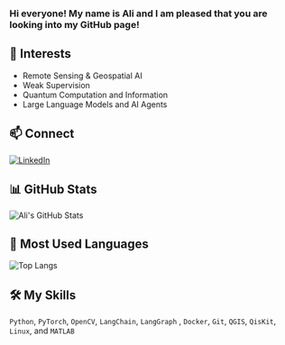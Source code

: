 ### Hi everyone! My name is Ali and I am pleased that you are looking into my GitHub page!

## 🔬 Interests
- Remote Sensing & Geospatial AI
- Weak Supervision
- Quantum Computation and Information
- Large Language Models and AI Agents

## 📫 Connect
[![LinkedIn](https://img.shields.io/badge/-LinkedIn-blue?style=flat&logo=linkedin)](https://www.linkedin.com/in/seyed-mohamad-ali-tousi-883501189/)

## 📊 GitHub Stats
![Ali's GitHub Stats](https://github-readme-stats.vercel.app/api?username=smatousi&show_icons=true&theme=default&count_private=true)

## 🔧 Most Used Languages
![Top Langs](https://github-readme-stats.vercel.app/api/top-langs/?username=smatousi&layout=compact&hide=html,css)

## 🛠 My Skills
`Python`, `PyTorch`, `OpenCV`, `LangChain`, `LangGraph` , `Docker`, `Git`, `QGIS`, `QisKit`, `Linux`, and `MATLAB`
